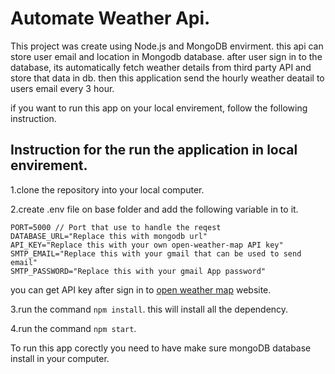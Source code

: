 # Automate Weather Api.

This project was create using Node.js and MongoDB envirment.
this api can store user email and location in Mongodb database.
after user sign in to the database, its automatically fetch weather details from third party API and store that data in db.
then this application send the hourly weather deatail to users email every 3 hour.

if you want to run this app on your local envirement, follow the following instruction.

## Instruction for the run the application in local envirement.

1.clone the repository into your local computer.

2.create .env file on base folder and add the following variable in to it. 

    PORT=5000 // Port that use to handle the reqest
    DATABASE_URL="Replace this with mongodb url"
    API_KEY="Replace this with your own open-weather-map API key"
    SMTP_EMAIL="Replace this with your gmail that can be used to send email"
    SMTP_PASSWORD="Replace this with your gmail App password"

you can get API key after sign in to [open weather map](https://home.openweathermap.org/users/sign_in) website.

3.run the command `npm install`. this will install all the dependency.

4.run the command `npm start`.

To run this app corectly you need to have make sure mongoDB database install in your computer.






